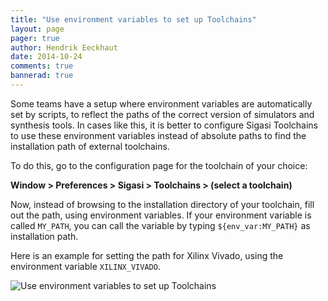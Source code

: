 ```yaml
---
title: "Use environment variables to set up Toolchains"
layout: page 
pager: true
author: Hendrik Eeckhaut
date: 2014-10-24
comments: true
bannerad: true
---
```


Some teams have a setup where environment variables are automatically set by scripts, to reflect the paths of the correct version of simulators and synthesis tools. In cases like this, it is better to configure Sigasi Toolchains to use these environment variables instead of absolute paths to find the installation path of external toolchains.

To do this, go to the configuration page for the toolchain of your choice:

**Window > Preferences > Sigasi > Toolchains > (select a toolchain)**

Now, instead of browsing to the installation directory of your toolchain, fill out the path, using environment variables. If your environment variable is called `MY_PATH`, you can call the variable by typing `${env_var:MY_PATH}` as installation path.

Here is an example for setting the path for Xilinx Vivado, using the environment variable `XILINX_VIVADO`.

![Use environment variables to set up Toolchains](/img/tech/env_var.png)